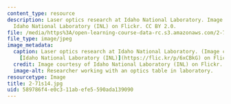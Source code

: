 ```yaml
---
content_type: resource
description: Laser optics research at Idaho National Laboratory. Image courtesy of
  Idaho National Laboratory (INL) on Flickr. CC BY 2.0.
file: /media/https%3A/open-learning-course-data-rc.s3.amazonaws.com/2-71-optics-spring-2014/589786f4e0c311abefe5590ada139090_2-71s14.jpg
file_type: image/jpeg
image_metadata:
  caption: Laser optics research at Idaho National Laboratory. (Image courtesy of
    [Idaho National Laboratory (INL)](https://flic.kr/p/6xCBkG) on Flickr. CC BY 2.0.)
  credit: Image courtesy of Idaho National Laboratory (INL) on Flickr. CC BY 2.0.
  image-alt: Researcher working with an optics table in laboratory.
resourcetype: Image
title: 2-71s14.jpg
uid: 589786f4-e0c3-11ab-efe5-590ada139090
---
```

